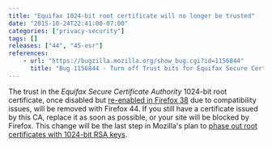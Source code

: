 ```yaml
---
title: "Equifax 1024-bit root certificate will no longer be trusted"
date: "2015-10-24T22:41:00-07:00"
categories: ["privacy-security"]
tags: []
releases: ["44", "45-esr"]
references:
    - url: "https://bugzilla.mozilla.org/show_bug.cgi?id=1156844"
      title: "Bug 1156844 - Turn off Trust bits for Equifax Secure Certificate Authority 1024-bit root certificate"
---
```

The trust in the *Equifax Secure Certificate Authority* 1024-bit root certificate, once disabled but [re-enabled in Firefox 38](https://www.fxsitecompat.dev/en-CA/docs/2015/1024-bit-ssl-certificates-are-no-longer-trusted/) due to compatibility issues, will be removed with Firefox 44. If you still have a certificate issued by this CA, replace it as soon as possible, or your site will be blocked by Firefox. This change will be the last step in Mozilla's plan to [phase out root certificates with 1024-bit RSA keys](https://blog.mozilla.org/security/2014/09/08/phasing-out-certificates-with-1024-bit-rsa-keys/).
